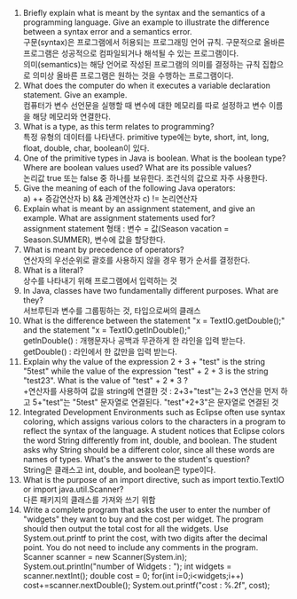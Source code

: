 1. Briefly explain what is meant by the syntax and the semantics of a programming language. Give an example to illustrate the difference between a syntax error and a semantics error.<br>
구문(syntax)은 프로그램에서 허용되는 프로그래밍 언어 규칙. 구문적으로 올바른 프로그램은 성공적으로 컴파일되거나 해석될 수 있는 프로그램이다.<br>
의미(semantics)는 해당 언어로 작성된 프로그램의 의미를 결정하는 규칙 집합으로 의미상 올바른 프로그램은 원하는 것을 수행하는 프로그램이다.<br>
2. What does the computer do when it executes a variable declaration statement. Give an example.<br>
컴퓨터가 변수 선언문을 실행할 때 변수에 대한 메모리를 따로 설정하고 변수 이름을 해당 메모리와 연결한다.<br>
3. What is a type, as this term relates to programming?<br>
특정 유형의 데이터를 나타낸다. primitive type에는 byte, short, int, long, float, double, char, boolean이 있다.<br>
4. One of the primitive types in Java is boolean. What is the boolean type? Where are boolean values used? What are its possible values?<br>
논리값 true 또는 false 중 하나를 보유한다. 조건식의 값으로 자주 사용한다.<br>
5. Give the meaning of each of the following Java operators:<br>
a)    ++
증감연산자
b)    &&
관계연산자
c)    !=
논리연산자<br>
6. Explain what is meant by an assignment statement, and give an example. What are assignment statements used for?<br>
assignment statement 형태 : 변수 = 값(Season vacation = Season.SUMMER), 변수에 값을 할당한다.<br>
7. What is meant by precedence of operators?<br>
연산자의 우선순위로 괄호를 사용하지 않을 경우 평가 순서를 결정한다.<br>
8. What is a literal?<br>
상수를 나타내기 위해 프로그램에서 입력하는 것<br>
9. In Java, classes have two fundamentally different purposes. What are they?<br>
서브루틴과 변수를 그룹핑하는 것, 타입으로써의 클래스<br>
10. What is the difference between the statement "x = TextIO.getDouble();" and the statement "x = TextIO.getlnDouble();"<br>
getlnDouble() : 개행문자나 공백과 무관하게 한 라인을 입력 받는다.<br>
getDouble() : 라인에서 한 값만을 입력 받는다.<br>
11. Explain why the value of the expression 2 + 3 + "test" is the string "5test" while the value of the expression "test" + 2 + 3 is the string "test23". What is the value of "test" + 2 * 3 ?<br>
+연산자를 사용하여 값을 string에 연결한 것 : 2+3+"test"는 2+3 연산을 먼저 하고 5+"test"는 "5test" 문자열로 연결된다.
"test"+2+3"은 문자열로 연결된 것<br>
12. Integrated Development Environments such as Eclipse often use syntax coloring, which assigns various colors to the characters in a program to reflect the syntax of the language. A student notices that Eclipse colors the word String differently from int, double, and boolean. The student asks why String should be a different color, since all these words are names of types. What's the answer to the student's question?<br>
String은 클래스고 int, double, and boolean은 type이다.<br>
13. What is the purpose of an import directive, such as import textio.TextIO or import java.util.Scanner?<br>
다른 패키지의 클래스를 가져와 쓰기 위함<br>
14. Write a complete program that asks the user to enter the number of "widgets" they want to buy and the cost per widget. The program should then output the total cost for all the widgets. Use System.out.printf to print the cost, with two digits after the decimal point. You do not need to include any comments in the program.<br>
Scanner scanner = new Scanner(System.in);
System.out.println("number of Widgets : ");
int widgets = scanner.nextInt();
double cost = 0;
for(int i=0;i<widgets;i++) cost+=scanner.nextDouble();
System.out.printf("cost : %.2f", cost);

